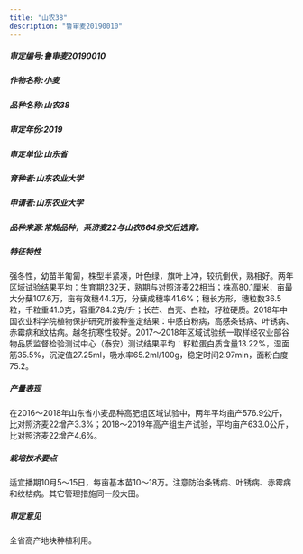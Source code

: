 ```yaml
---
title: "山农38"
description: "鲁审麦20190010"
---
```

##### 审定编号:鲁审麦20190010

##### 作物名称:小麦

##### 品种名称:山农38

##### 审定年份:2019

##### 审定单位:山东省

##### 育种者:山东农业大学

##### 申请者:山东农业大学

##### 品种来源:常规品种，系济麦22与山农664杂交后选育。

##### 特征特性
强冬性，幼苗半匍匐，株型半紧凑，叶色绿，旗叶上冲，较抗倒伏，熟相好。两年区域试验结果平均：生育期232天，熟期与对照济麦22相当；株高80.1厘米，亩最大分蘖107.6万，亩有效穗44.3万，分蘖成穗率41.6%；穗长方形，穗粒数36.5粒，千粒重41.0克，容重784.2克/升；长芒、白壳、白粒，籽粒硬质。2018年中国农业科学院植物保护研究所接种鉴定结果：中感白粉病，高感条锈病、叶锈病、赤霉病和纹枯病。越冬抗寒性较好。2017～2018年区域试验统一取样经农业部谷物品质监督检验测试中心（泰安）测试结果平均：籽粒蛋白质含量13.22%，湿面筋35.5%，沉淀值27.25ml，吸水率65.2ml/100g，稳定时间2.97min，面粉白度75.2。

##### 产量表现
在2016～2018年山东省小麦品种高肥组区域试验中，两年平均亩产576.9公斤，比对照济麦22增产3.3%；2018～2019年高产组生产试验，平均亩产633.0公斤，比对照济麦22增产4.6%。

##### 栽培技术要点
适宜播期10月5～15日，每亩基本苗10～18万。注意防治条锈病、叶锈病、赤霉病和纹枯病。其它管理措施同一般大田。

##### 审定意见
全省高产地块种植利用。

